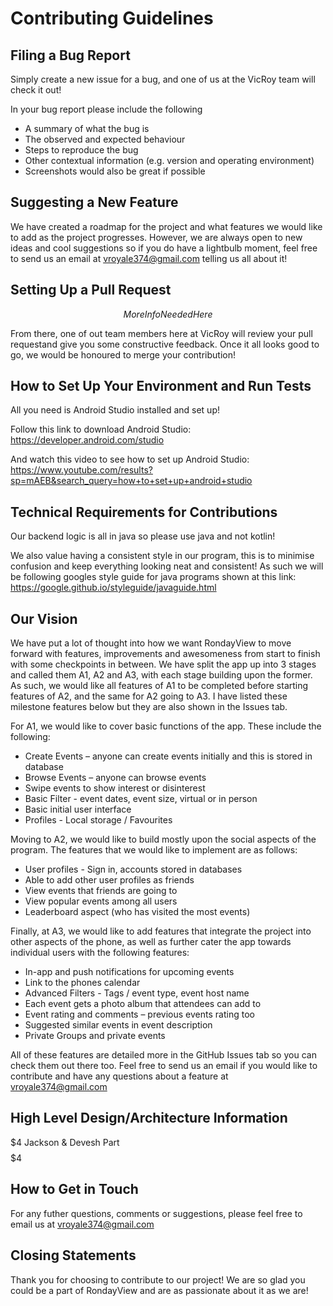 # Contributing Guidelines

## Filing a Bug Report

Simply create a new issue for a bug, and one of us at the VicRoy team will check it out!

In your bug report please include the following 
* A summary of what the bug is
* The observed and expected behaviour
* Steps to reproduce the bug
* Other contextual information (e.g. version and operating environment)
* Screenshots would also be great if possible

## Suggesting a New Feature

We have created a roadmap for the project and what features we would like to add as the project progresses. However, we are always open to new ideas and cool 
suggestions so if you do have a lightbulb moment, feel free to send us an email at vroyale374@gmail.com telling us all about it!

## Setting Up a Pull Request

$$ More Info Needed Here $$

From there, one of out team members here at VicRoy will review your pull requestand give you some constructive feedback. Once it all looks good to go, we would be honoured to merge your contribution!

## How to Set Up Your Environment and Run Tests

All you need is Android Studio installed and set up!

Follow this link to download Android Studio: https://developer.android.com/studio

And watch this video to see how to set up Android Studio: https://www.youtube.com/results?sp=mAEB&search_query=how+to+set+up+android+studio

## Technical Requirements for Contributions

Our backend logic is all in java so please use java and not kotlin!

We also value having a consistent style in our program, this is to minimise confusion and keep everything looking neat and consistent! As such we will be following
googles style guide for java programs shown at this link: https://google.github.io/styleguide/javaguide.html

## Our Vision

We have put a lot of thought into how we want RondayView to move forward with features, improvements and awesomeness from start to finish with some checkpoints 
in between. We have split the app up into 3 stages and called them A1, A2 and A3, with each stage building upon the former. As such, we would like all features
of A1 to be completed before starting features of A2, and the same for A2 going to A3. I have listed these milestone features below but they are also shown in 
the Issues tab. 

For A1, we would like to cover basic functions of the app. These include the following:
* Create Events – anyone can create events initially and this is stored in database
* Browse Events – anyone can browse events
* Swipe events to show interest or disinterest
* Basic Filter - event dates, event size, virtual or in person
* Basic initial user interface
* Profiles - Local storage / Favourites

Moving to A2, we would like to build mostly upon the social aspects of the program. The features that we would like to implement are as follows:
* User profiles - Sign in, accounts stored in databases
* Able to add other user profiles as friends
* View events that friends are going to
* View popular events among all users
* Leaderboard aspect (who has visited the most events)

Finally, at A3, we would like to add features that integrate the project into other aspects of the phone, as well as further cater the app towards individual users with the following features:
* In-app and push notifications for upcoming events
* Link to the phones calendar
* Advanced Filters - Tags / event type, event host name
* Each event gets a photo album that attendees can add to
* Event rating and comments – previous events rating too
* Suggested similar events in event description
* Private Groups and private events

All of these features are detailed more in the GitHub Issues tab so you can check them out there too. Feel free to send us an email if you would like to contribute and have any questions about a feature at vroyale374@gmail.com

## High Level Design/Architecture Information

$$$$$$$$$$$$$$$$$$$$$$$$$$$$$$$$$$$$$$$$$4
Jackson & Devesh Part
$$$$$$$$$$$$$$$$$$$$$$$$$$$$$$$$$$$$$$$$$4

## How to Get in Touch

For any futher questions, comments or suggestions, please feel free to email us at vroyale374@gmail.com

## Closing Statements

Thank you for choosing to contribute to our project! We are so glad you could be a part of RondayView and are as passionate about it as we are!





